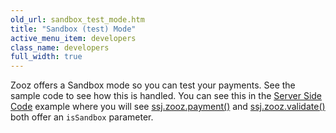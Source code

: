 ```yaml
---
old_url: sandbox_test_mode.htm
title: "Sandbox (test) Mode"
active_menu_item: developers
class_name: developers
full_width: true
---
```



Zooz offers a Sandbox mode so you can test your payments. See the sample code to see how this is handled. You can see this in the [Server Side Code](/developers/documentation/product-guide/advanced-features/credit-card-payment-processing/server-side-code) example where you will see [ssj.zooz.payment()](/developers/documentation/scripting-apis/server-side-api/ssj-object/credit-card-payments/payment) and [ssj.zooz.validate()](/developers/documentation/scripting-apis/server-side-api/ssj-object/credit-card-payments/validate) both offer an `isSandbox` parameter.

